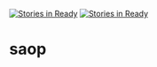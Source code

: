 [![Stories in Ready](https://badge.waffle.io/Leproslack/saop.png?label=ready&title=Ready)](https://waffle.io/Leproslack/saop)
[![Stories in Ready](https://badge.waffle.io/Leproslack/saop.png?label=ready&title=Ready)](https://waffle.io/Leproslack/saop)
# saop